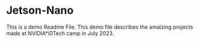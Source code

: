 # Jetson-Nano
This is a demo Readme File. 
This demo file describes the amaizing projects made at NVIDIA*iDTech camp in July 2023.
